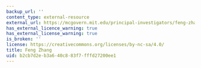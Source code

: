 ```yaml
---
backup_url: ''
content_type: external-resource
external_url: https://mcgovern.mit.edu/principal-investigators/feng-zhang
has_external_licence_warning: true
has_external_license_warning: true
is_broken: ''
license: https://creativecommons.org/licenses/by-nc-sa/4.0/
title: Feng Zhang
uid: b2cb7d2e-b3a6-40c8-83f7-fffd27200ee1
---
```

